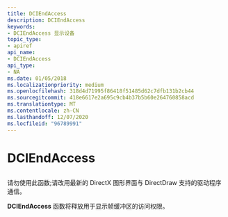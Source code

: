 ```yaml
---
title: DCIEndAccess
description: DCIEndAccess
keywords:
- DCIEndAccess 显示设备
topic_type:
- apiref
api_name:
- DCIEndAccess
api_type:
- NA
ms.date: 01/05/2018
ms.localizationpriority: medium
ms.openlocfilehash: 318d4d71995f86418f51485d62c7dfb131b2cb44
ms.sourcegitcommit: 418e6617e2a695c9cb4b37b5b60e264760858acd
ms.translationtype: MT
ms.contentlocale: zh-CN
ms.lasthandoff: 12/07/2020
ms.locfileid: "96789991"
---
```

# <a name="dciendaccess"></a>DCIEndAccess


## <span id="ddk_dciendaccess_gg"></span><span id="DDK_DCIENDACCESS_GG"></span>


请勿使用此函数;请改用最新的 DirectX 图形界面与 DirectDraw 支持的驱动程序通信。

**DCIEndAccess** 函数将释放用于显示帧缓冲区的访问权限。

 

 





